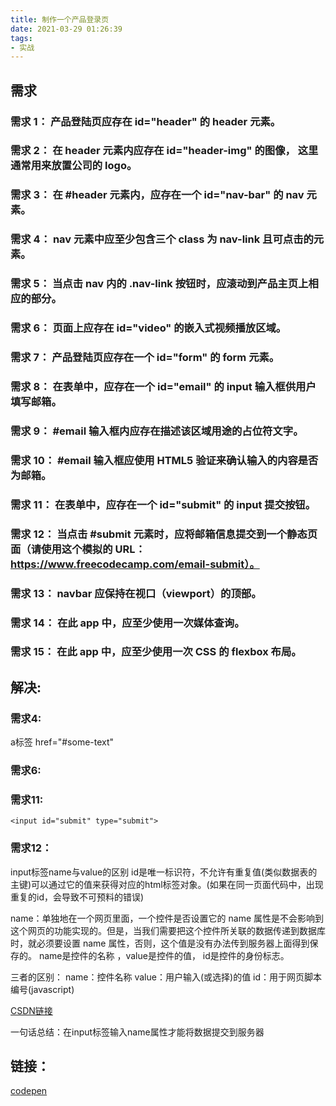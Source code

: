 ```yaml
---
title: 制作一个产品登录页
date: 2021-03-29 01:26:39
tags:
- 实战
---
```

## 需求

### 需求 1： 产品登陆页应存在 id="header" 的 header 元素。

### 需求 2： 在 header 元素内应存在 id="header-img" 的图像， 这里通常用来放置公司的 logo。

### 需求 3： 在 #header 元素内，应存在一个 id="nav-bar" 的 nav 元素。

### 需求 4： nav 元素中应至少包含三个 class 为 nav-link 且可点击的元素。

### 需求 5： 当点击 nav 内的 .nav-link 按钮时，应滚动到产品主页上相应的部分。

### 需求 6： 页面上应存在 id="video" 的嵌入式视频播放区域。

### 需求 7： 产品登陆页应存在一个 id="form" 的 form 元素。

### 需求 8： 在表单中，应存在一个 id="email" 的 input 输入框供用户填写邮箱。

### 需求 9： #email 输入框内应存在描述该区域用途的占位符文字。

### 需求 10： #email 输入框应使用 HTML5 验证来确认输入的内容是否为邮箱。

### 需求 11： 在表单中，应存在一个 id="submit" 的 input 提交按钮。

### 需求 12： 当点击 #submit 元素时，应将邮箱信息提交到一个静态页面（请使用这个模拟的 URL：https://www.freecodecamp.com/email-submit）。

### 需求 13： navbar 应保持在视口（viewport）的顶部。

### 需求 14： 在此 app 中，应至少使用一次媒体查询。

### 需求 15： 在此 app 中，应至少使用一次 CSS 的 flexbox 布局。

## 解决:

### 需求4:

a标签 href="#some-text"

### 需求6:


### 需求11:

```HTML5
<input id="submit" type="submit">
```

### 需求12：

input标签name与value的区别
id是唯一标识符，不允许有重复值(类似数据表的主键)可以通过它的值来获得对应的html标签对象。(如果在同一页面代码中，出现重复的id，会导致不可预料的错误)

name：单独地在一个网页里面，一个控件是否设置它的 name 属性是不会影响到这个网页的功能实现的。但是，当我们需要把这个控件所关联的数据传递到数据库时，就必须要设置 name 属性，否则，这个值是没有办法传到服务器上面得到保存的。
name是控件的名称 ，value是控件的值， id是控件的身份标志。

三者的区别：
name：控件名称
value：用户输入(或选择)的值
id：用于网页脚本编号(javascript)

[CSDN链接](https://blog.csdn.net/houst388/article/details/70821255#:~:text=value%E6%98%AF%E4%B8%BA%E4%BA%86%E5%8C%BA%E5%88%86%E4%B8%8D%E5%90%8C,%E5%90%8E%E5%8F%B0%E8%BF%9B%E8%A1%8C%E8%AF%86%E5%88%AB%E7%9A%84value&text=555-,name%20%E7%94%A8%E4%BA%8E%E5%8F%91%E9%80%81%E6%95%B0%E6%8D%AE%EF%BC%8C%EF%BC%88%E5%83%8F%E5%A2%9E%E5%8A%A0%E5%8A%9F%E8%83%BD%EF%BC%8C%E6%B7%BB%E5%8A%A0,%E7%9A%84%E6%9C%8D%E5%8A%A1%E5%99%A8%E7%AB%AF%E7%9A%84%E6%A0%87%E7%A4%BA%EF%BC%8C%E6%AF%94%E5%A6%82)

一句话总结：在input标签输入name属性才能将数据提交到服务器

## 链接：

[codepen](https://codepen.io/Willem_Zhang/pen/zYNByWx)